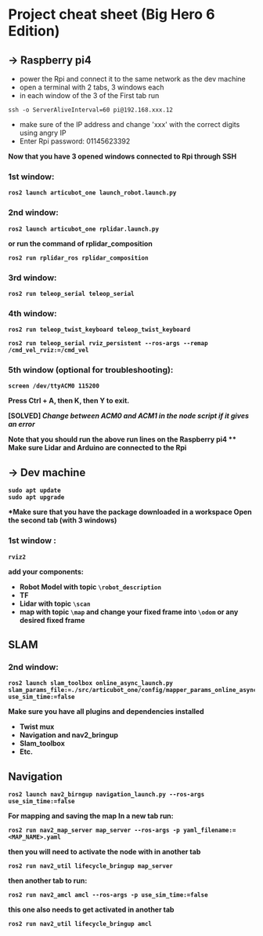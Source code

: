 # Project cheat sheet (Big Hero 6 Edition)

## -> Raspberry pi4 
* power the Rpi and connect it to the same network as the dev machine
* open a terminal with 2 tabs, 3 windows each
* in each window of the 3 of the First tab run 
```
ssh -o ServerAliveInterval=60 pi@192.168.xxx.12
```
* make sure of the IP address and change 'xxx' with the correct digits using angry IP
* Enter Rpi password: 01145623392

<b> Now that you have 3 opened windows connected to Rpi through SSH <b>

### 1st window: 
```
ros2 launch articubot_one launch_robot.launch.py
```
### 2nd window:
```
ros2 launch articubot_one rplidar.launch.py
```
or run the command of rplidar_composition
```
ros2 run rplidar_ros rplidar_composition
```
### 3rd window: 
```
ros2 run teleop_serial teleop_serial
```  
### 4th window:
```
ros2 run teleop_twist_keyboard teleop_twist_keyboard
```
```
ros2 run teleop_serial rviz_persistent --ros-args --remap /cmd_vel_rviz:=/cmd_vel
```
### 5th window (optional for troubleshooting):
```
screen /dev/ttyACM0 115200
```
Press Ctrl + A, then K, then Y to exit.

[SOLVED]  *Change between ACM0 and ACM1 in the node script if it gives an error*

<b> Note that you should run the above run lines on the Raspberry pi4 <b>
** Make sure Lidar and Arduino are connected to the Rpi


## -> Dev machine
``` 
sudo apt update
sudo apt upgrade
```
*Make sure that you have the package downloaded in a workspace
Open the second tab (with 3 windows)

### 1st window :
```
rviz2
```
add your components:
* Robot Model with topic `\robot_description`
* TF
* Lidar with topic `\scan`
* map with topic `\map`
and change your fixed frame into `\odom` or any desired fixed frame

## SLAM

### 2nd window: 
```
ros2 launch slam_toolbox online_async_launch.py slam_params_file:=./src/articubot_one/config/mapper_params_online_async.yaml use_sim_time:=false
```
Make sure you have all plugins and dependencies installed
* Twist mux
* Navigation and nav2_bringup
* Slam_toolbox
* Etc.

## Navigation
```
ros2 launch nav2_birngup navigation_launch.py --ros-args use_sim_time:=false
```
For mapping and saving the map
In a new tab run:
```
ros2 run nav2_map_server map_server --ros-args -p yaml_filename:=<MAP_NAME>.yaml
```
then you will need to activate the node with in another tab
```
ros2 run nav2_util lifecycle_bringup map_server
```
then another tab to run:
```
ros2 run nav2_amcl amcl --ros-args -p use_sim_time:=false
```
this one also needs to get activated in another tab
```
ros2 run nav2_util lifecycle_bringup amcl
```
